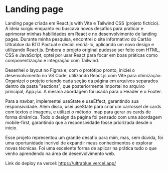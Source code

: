 # Landing page

Landing page criada em React.js with Vite e Tailwind CSS (projeto fictício).
A ideia surgiu enquanto eu buscava novos desafios para praticar e aprimorar minhas habilidades em React e no desenvolvimento de landing pages. Durante minha pesquisa, encontrei o site informativo do Cartão Ultrablue da BTG Pactual e decidi recriá-lo, aplicando um novo design e utilizando React.js. Embora o projeto original pudesse ser feito com HTML, CSS e JavaScript, optei por usar React para focar em boas práticas como componentização e integração com Tailwind.

Desenhei o layout no Figma e, com o protótipo pronto, iniciei o desenvolvimento no VS Code, utilizando React.js com Vite para otimização. Organizei o projeto criando cada seção da página em arquivos separados dentro da pasta "sections", que posteriormente importei no arquivo principal, App.jsx. A mesma abordagem foi usada para o Header e o Footer.

Para a navbar, implementei useState e useEffect, garantindo sua responsividade. Além disso, usei useState para criar um carrossel de cards com textos e imagens, e utilizei o método .map para gerar os cards de forma dinâmica. Todo o design da página foi pensado com uma abordagem mobile-first, garantindo que a responsividade fosse priorizada desde o início.

Esse projeto representou um grande desafio para mim, mas, sem dúvida, foi uma oportunidade incrível de expandir meus conhecimentos e explorar novas técnicas. Foi uma excelente forma de aplicar na prática tudo o que venho aprendendo na área de desenvolvimento web.

Link do deploy na vercel: https://ultrablue.vercel.app/

